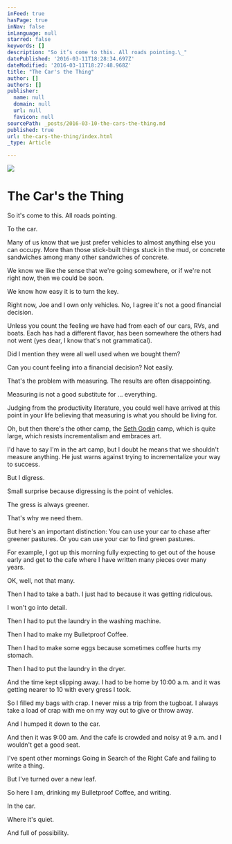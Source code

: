 ```yaml
---
inFeed: true
hasPage: true
inNav: false
inLanguage: null
starred: false
keywords: []
description: "So it’s come to this. All roads pointing.\_"
datePublished: '2016-03-11T18:28:34.697Z'
dateModified: '2016-03-11T18:27:48.968Z'
title: "The Car's the Thing"
author: []
authors: []
publisher:
  name: null
  domain: null
  url: null
  favicon: null
sourcePath: _posts/2016-03-10-the-cars-the-thing.md
published: true
url: the-cars-the-thing/index.html
_type: Article

---
```

![](https://the-grid-user-content.s3-us-west-2.amazonaws.com/fc11890e-33c6-4267-9c6b-6f646a0cc383.jpg)

# The Car's the Thing

So it's come to this. All roads pointing. 

To the car.

Many of us know that we just prefer vehicles to almost anything else you can occupy. More than those stick-built things stuck in the mud, or concrete sandwiches among many other sandwiches of concrete.

We know we like the sense that we're going somewhere, or if we're not right now, then we could be soon.

We know how easy it is to turn the key.

Right now, Joe and I own only vehicles. No, I agree it's not a good financial decision.

Unless you count the feeling we have had from each of our cars, RVs, and boats. Each has had a different flavor, has been somewhere the others had not went (yes dear, I know that's not grammatical).

Did I mention they were all well used when we bought them?

Can you count feeling into a financial decision? Not easily.

That's the problem with measuring. The results are often disappointing.

Measuring is not a good substitute for ... everything.

Judging from the productivity literature, you could well have arrived at this point in your life believing that measuring is what you should be living for.

Oh, but then there's the other camp, the [Seth Godin][0] camp, which is quite large, which resists incrementalism and embraces art.

I'd have to say I'm in the art camp, but I doubt he means that we shouldn't measure anything. He just warns against trying to incrementalize your way to success.

But I digress.

Small surprise because digressing is the point of vehicles.

The gress is always greener.

That's why we need them.

But here's an important distinction: You can use your car to chase after greener pastures. Or you can use your car to find green pastures.

For example, I got up this morning fully expecting to get out of the house early and get to the cafe where I have written many pieces over many years.

OK, well, not that many.

Then I had to take a bath. I just had to because it was getting ridiculous. 

I won't go into detail.

Then I had to put the laundry in the washing machine.

Then I had to make my Bulletproof Coffee.

Then I had to make some eggs because sometimes coffee hurts my stomach.

Then I had to put the laundry in the dryer.

And the time kept slipping away. I had to be home by 10:00 a.m. and it was getting nearer to 10 with every gress I took.

So I filled my bags with crap. I never miss a trip from the tugboat. I always take a load of crap with me on my way out to give or throw away.

And I humped it down to the car.

And then it was 9:00 am. And the cafe is crowded and noisy at 9 a.m. and I wouldn't get a good seat.

I've spent other mornings Going in Search of the Right Cafe and failing to write a thing.

But I've turned over a new leaf.

So here I am, drinking my Bulletproof Coffee, and writing. 

In the car.

Where it's quiet.

And full of possibility.

[0]: http://sethgodin.com/sg/